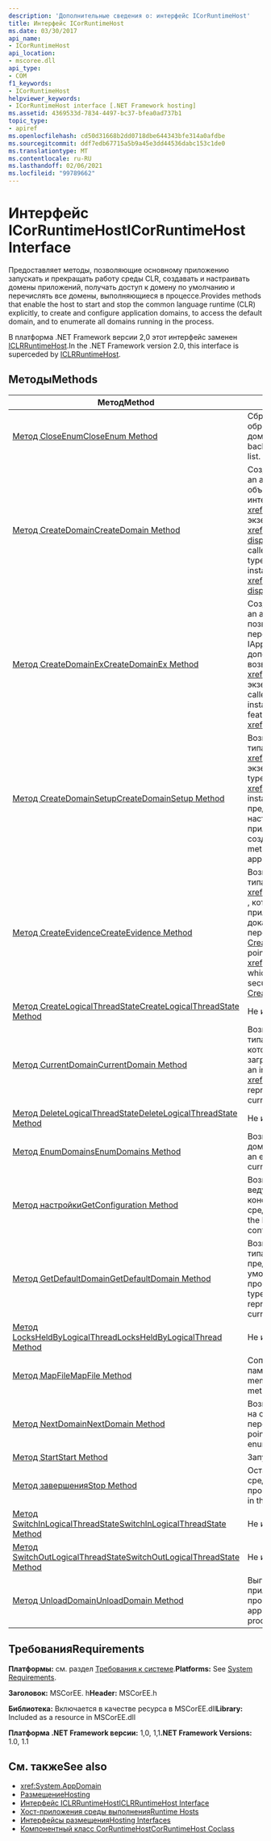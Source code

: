 ```yaml
---
description: 'Дополнительные сведения о: интерфейс ICorRuntimeHost'
title: Интерфейс ICorRuntimeHost
ms.date: 03/30/2017
api_name:
- ICorRuntimeHost
api_location:
- mscoree.dll
api_type:
- COM
f1_keywords:
- ICorRuntimeHost
helpviewer_keywords:
- ICorRuntimeHost interface [.NET Framework hosting]
ms.assetid: 4369533d-7834-4497-bc37-bfea0ad737b1
topic_type:
- apiref
ms.openlocfilehash: cd50d31668b2dd0718dbe644343bfe314a0afdbe
ms.sourcegitcommit: ddf7edb67715a5b9a45e3dd44536dabc153c1de0
ms.translationtype: MT
ms.contentlocale: ru-RU
ms.lasthandoff: 02/06/2021
ms.locfileid: "99789662"
---
```

# <a name="icorruntimehost-interface"></a><span data-ttu-id="65f1b-103">Интерфейс ICorRuntimeHost</span><span class="sxs-lookup"><span data-stu-id="65f1b-103">ICorRuntimeHost Interface</span></span>

<span data-ttu-id="65f1b-104">Предоставляет методы, позволяющие основному приложению запускать и прекращать работу среды CLR, создавать и настраивать домены приложений, получать доступ к домену по умолчанию и перечислять все домены, выполняющиеся в процессе.</span><span class="sxs-lookup"><span data-stu-id="65f1b-104">Provides methods that enable the host to start and stop the common language runtime (CLR) explicitly, to create and configure application domains, to access the default domain, and to enumerate all domains running in the process.</span></span>  
  
 <span data-ttu-id="65f1b-105">В платформа .NET Framework версии 2,0 этот интерфейс заменен [ICLRRuntimeHost](iclrruntimehost-interface.md).</span><span class="sxs-lookup"><span data-stu-id="65f1b-105">In the .NET Framework version 2.0, this interface is superceded by [ICLRRuntimeHost](iclrruntimehost-interface.md).</span></span>  
  
## <a name="methods"></a><span data-ttu-id="65f1b-106">Методы</span><span class="sxs-lookup"><span data-stu-id="65f1b-106">Methods</span></span>  
  
|<span data-ttu-id="65f1b-107">Метод</span><span class="sxs-lookup"><span data-stu-id="65f1b-107">Method</span></span>|<span data-ttu-id="65f1b-108">Описание</span><span class="sxs-lookup"><span data-stu-id="65f1b-108">Description</span></span>|  
|------------|-----------------|  
|[<span data-ttu-id="65f1b-109">Метод CloseEnum</span><span class="sxs-lookup"><span data-stu-id="65f1b-109">CloseEnum Method</span></span>](icorruntimehost-closeenum-method.md)|<span data-ttu-id="65f1b-110">Сбрасывает перечислитель домена обратно в начало списка доменов.</span><span class="sxs-lookup"><span data-stu-id="65f1b-110">Resets a domain enumerator back to the beginning of the domain list.</span></span>|  
|[<span data-ttu-id="65f1b-111">Метод CreateDomain</span><span class="sxs-lookup"><span data-stu-id="65f1b-111">CreateDomain Method</span></span>](icorruntimehost-createdomain-method.md)|<span data-ttu-id="65f1b-112">Создает домен приложения.</span><span class="sxs-lookup"><span data-stu-id="65f1b-112">Creates an application domain.</span></span> <span data-ttu-id="65f1b-113">Вызывающий объект получает указатель интерфейса типа <xref:System._AppDomain> на экземпляр типа <xref:System.AppDomain?displayProperty=nameWithType> .</span><span class="sxs-lookup"><span data-stu-id="65f1b-113">The caller receives an interface pointer of type <xref:System._AppDomain> to an instance of type <xref:System.AppDomain?displayProperty=nameWithType>.</span></span>|  
|[<span data-ttu-id="65f1b-114">Метод CreateDomainEx</span><span class="sxs-lookup"><span data-stu-id="65f1b-114">CreateDomainEx Method</span></span>](icorruntimehost-createdomainex-method.md)|<span data-ttu-id="65f1b-115">Создает домен приложения.</span><span class="sxs-lookup"><span data-stu-id="65f1b-115">Creates an application domain.</span></span> <span data-ttu-id="65f1b-116">Этот метод позволяет вызывающему объекту передать экземпляр IAppDomainSetup для настройки дополнительных функций возвращаемого <xref:System._AppDomain> экземпляра.</span><span class="sxs-lookup"><span data-stu-id="65f1b-116">This method allows the caller to pass an IAppDomainSetup instance to configure additional features of the returned <xref:System._AppDomain> instance.</span></span>|  
|[<span data-ttu-id="65f1b-117">Метод CreateDomainSetup</span><span class="sxs-lookup"><span data-stu-id="65f1b-117">CreateDomainSetup Method</span></span>](icorruntimehost-createdomainsetup-method.md)|<span data-ttu-id="65f1b-118">Возвращает указатель интерфейса типа `IAppDomainSetup` на <xref:System.AppDomainSetup> экземпляр.</span><span class="sxs-lookup"><span data-stu-id="65f1b-118">Gets an interface pointer of type `IAppDomainSetup` to an <xref:System.AppDomainSetup> instance.</span></span> <span data-ttu-id="65f1b-119">`IAppDomainSetup` предоставляет методы для настройки аспектов домена приложения перед его созданием.</span><span class="sxs-lookup"><span data-stu-id="65f1b-119">`IAppDomainSetup` provides methods to configure aspects of an application domain before it is created.</span></span>|  
|[<span data-ttu-id="65f1b-120">Метод CreateEvidence</span><span class="sxs-lookup"><span data-stu-id="65f1b-120">CreateEvidence Method</span></span>](icorruntimehost-createevidence-method.md)|<span data-ttu-id="65f1b-121">Возвращает указатель интерфейса типа <xref:System.Security.Principal.IIdentity> , который позволяет основному приложению создавать доказательства безопасности для передачи в [CreateDomain](icorruntimehost-createdomain-method.md) или [CreateDomainEx](icorruntimehost-createdomainex-method.md).</span><span class="sxs-lookup"><span data-stu-id="65f1b-121">Gets an interface pointer of type <xref:System.Security.Principal.IIdentity>, which allows the host to create security evidence to pass to [CreateDomain](icorruntimehost-createdomain-method.md) or [CreateDomainEx](icorruntimehost-createdomainex-method.md).</span></span>|  
|[<span data-ttu-id="65f1b-122">Метод CreateLogicalThreadState</span><span class="sxs-lookup"><span data-stu-id="65f1b-122">CreateLogicalThreadState Method</span></span>](icorruntimehost-createlogicalthreadstate-method.md)|<span data-ttu-id="65f1b-123">Не используется.</span><span class="sxs-lookup"><span data-stu-id="65f1b-123">Do not use.</span></span>|  
|[<span data-ttu-id="65f1b-124">Метод CurrentDomain</span><span class="sxs-lookup"><span data-stu-id="65f1b-124">CurrentDomain Method</span></span>](icorruntimehost-currentdomain-method.md)|<span data-ttu-id="65f1b-125">Возвращает указатель интерфейса типа <xref:System._AppDomain> , который представляет домен, загруженный в текущем потоке.</span><span class="sxs-lookup"><span data-stu-id="65f1b-125">Gets an interface pointer of type <xref:System._AppDomain> that represents the domain loaded on the current thread.</span></span>|  
|[<span data-ttu-id="65f1b-126">Метод DeleteLogicalThreadState</span><span class="sxs-lookup"><span data-stu-id="65f1b-126">DeleteLogicalThreadState Method</span></span>](icorruntimehost-deletelogicalthreadstate-method.md)|<span data-ttu-id="65f1b-127">Не используется.</span><span class="sxs-lookup"><span data-stu-id="65f1b-127">Do not use.</span></span>|  
|[<span data-ttu-id="65f1b-128">Метод EnumDomains</span><span class="sxs-lookup"><span data-stu-id="65f1b-128">EnumDomains Method</span></span>](icorruntimehost-enumdomains-method.md)|<span data-ttu-id="65f1b-129">Возвращает перечислитель для доменов в текущем процессе.</span><span class="sxs-lookup"><span data-stu-id="65f1b-129">Gets an enumerator for the domains in the current process.</span></span>|  
|[<span data-ttu-id="65f1b-130">Метод настройки</span><span class="sxs-lookup"><span data-stu-id="65f1b-130">GetConfiguration Method</span></span>](icorruntimehost-getconfiguration-method.md)|<span data-ttu-id="65f1b-131">Возвращает объект, позволяющий ведущему приложению указать конфигурацию обратного вызова среды CLR.</span><span class="sxs-lookup"><span data-stu-id="65f1b-131">Gets an object that allows the host to specify the callback configuration of the CLR.</span></span>|  
|[<span data-ttu-id="65f1b-132">Метод GetDefaultDomain</span><span class="sxs-lookup"><span data-stu-id="65f1b-132">GetDefaultDomain Method</span></span>](icorruntimehost-getdefaultdomain-method.md)|<span data-ttu-id="65f1b-133">Возвращает указатель интерфейса типа <xref:System._AppDomain> , представляющий домен по умолчанию для текущего процесса.</span><span class="sxs-lookup"><span data-stu-id="65f1b-133">Gets an interface pointer of type <xref:System._AppDomain> that represents the default domain for the current process.</span></span>|  
|[<span data-ttu-id="65f1b-134">Метод LocksHeldByLogicalThread</span><span class="sxs-lookup"><span data-stu-id="65f1b-134">LocksHeldByLogicalThread Method</span></span>](icorruntimehost-locksheldbylogicalthread-method.md)|<span data-ttu-id="65f1b-135">Не используется.</span><span class="sxs-lookup"><span data-stu-id="65f1b-135">Do not use.</span></span>|  
|[<span data-ttu-id="65f1b-136">Метод MapFile</span><span class="sxs-lookup"><span data-stu-id="65f1b-136">MapFile Method</span></span>](icorruntimehost-mapfile-method.md)|<span data-ttu-id="65f1b-137">Сопоставляет указанный файл с памятью.</span><span class="sxs-lookup"><span data-stu-id="65f1b-137">Maps the specified file into memory.</span></span> <span data-ttu-id="65f1b-138">Этот метод устарел.</span><span class="sxs-lookup"><span data-stu-id="65f1b-138">This method is obsolete.</span></span>|  
|[<span data-ttu-id="65f1b-139">Метод NextDomain</span><span class="sxs-lookup"><span data-stu-id="65f1b-139">NextDomain Method</span></span>](icorruntimehost-nextdomain-method.md)|<span data-ttu-id="65f1b-140">Возвращает указатель интерфейса на следующий домен в перечислении.</span><span class="sxs-lookup"><span data-stu-id="65f1b-140">Gets an interface pointer to the next domain in the enumeration.</span></span>|  
|[<span data-ttu-id="65f1b-141">Метод Start</span><span class="sxs-lookup"><span data-stu-id="65f1b-141">Start Method</span></span>](icorruntimehost-start-method.md)|<span data-ttu-id="65f1b-142">Запускает среду CLR.</span><span class="sxs-lookup"><span data-stu-id="65f1b-142">Starts the CLR.</span></span>|  
|[<span data-ttu-id="65f1b-143">Метод завершения</span><span class="sxs-lookup"><span data-stu-id="65f1b-143">Stop Method</span></span>](icorruntimehost-stop-method.md)|<span data-ttu-id="65f1b-144">Останавливает выполнение кода в среде выполнения для текущего процесса.</span><span class="sxs-lookup"><span data-stu-id="65f1b-144">Stops the execution of code in the runtime for the current process.</span></span>|  
|[<span data-ttu-id="65f1b-145">Метод SwitchInLogicalThreadState</span><span class="sxs-lookup"><span data-stu-id="65f1b-145">SwitchInLogicalThreadState Method</span></span>](icorruntimehost-switchinlogicalthreadstate-method.md)|<span data-ttu-id="65f1b-146">Не используется.</span><span class="sxs-lookup"><span data-stu-id="65f1b-146">Do not use.</span></span>|  
|[<span data-ttu-id="65f1b-147">Метод SwitchOutLogicalThreadState</span><span class="sxs-lookup"><span data-stu-id="65f1b-147">SwitchOutLogicalThreadState Method</span></span>](icorruntimehost-switchoutlogicalthreadstate-method.md)|<span data-ttu-id="65f1b-148">Не используется.</span><span class="sxs-lookup"><span data-stu-id="65f1b-148">Do not use.</span></span>|  
|[<span data-ttu-id="65f1b-149">Метод UnloadDomain</span><span class="sxs-lookup"><span data-stu-id="65f1b-149">UnloadDomain Method</span></span>](icorruntimehost-unloaddomain-method.md)|<span data-ttu-id="65f1b-150">Выгружает указанный домен приложения из текущего процесса.</span><span class="sxs-lookup"><span data-stu-id="65f1b-150">Unloads the specified application domain from the current process.</span></span>|  
  
## <a name="requirements"></a><span data-ttu-id="65f1b-151">Требования</span><span class="sxs-lookup"><span data-stu-id="65f1b-151">Requirements</span></span>  

 <span data-ttu-id="65f1b-152">**Платформы:** см. раздел [Требования к системе](../../get-started/system-requirements.md).</span><span class="sxs-lookup"><span data-stu-id="65f1b-152">**Platforms:** See [System Requirements](../../get-started/system-requirements.md).</span></span>  
  
 <span data-ttu-id="65f1b-153">**Заголовок:** MSCorEE. h</span><span class="sxs-lookup"><span data-stu-id="65f1b-153">**Header:** MSCorEE.h</span></span>  
  
 <span data-ttu-id="65f1b-154">**Библиотека:** Включается в качестве ресурса в MSCorEE.dll</span><span class="sxs-lookup"><span data-stu-id="65f1b-154">**Library:** Included as a resource in MSCorEE.dll</span></span>  
  
 <span data-ttu-id="65f1b-155">**Платформа .NET Framework версии:** 1,0, 1,1</span><span class="sxs-lookup"><span data-stu-id="65f1b-155">**.NET Framework Versions:** 1.0, 1.1</span></span>  
  
## <a name="see-also"></a><span data-ttu-id="65f1b-156">См. также</span><span class="sxs-lookup"><span data-stu-id="65f1b-156">See also</span></span>

- <xref:System.AppDomain>
- [<span data-ttu-id="65f1b-157">Размещение</span><span class="sxs-lookup"><span data-stu-id="65f1b-157">Hosting</span></span>](index.md)
- [<span data-ttu-id="65f1b-158">Интерфейс ICLRRuntimeHost</span><span class="sxs-lookup"><span data-stu-id="65f1b-158">ICLRRuntimeHost Interface</span></span>](iclrruntimehost-interface.md)
- <span data-ttu-id="65f1b-159">[Хост-приложения среды выполнения](/previous-versions/dotnet/netframework-4.0/a51xd4ze(v=vs.100))</span><span class="sxs-lookup"><span data-stu-id="65f1b-159">[Runtime Hosts](/previous-versions/dotnet/netframework-4.0/a51xd4ze(v=vs.100))</span></span>
- [<span data-ttu-id="65f1b-160">Интерфейсы размещения</span><span class="sxs-lookup"><span data-stu-id="65f1b-160">Hosting Interfaces</span></span>](hosting-interfaces.md)
- [<span data-ttu-id="65f1b-161">Компонентный класс CorRuntimeHost</span><span class="sxs-lookup"><span data-stu-id="65f1b-161">CorRuntimeHost Coclass</span></span>](corruntimehost-coclass.md)
